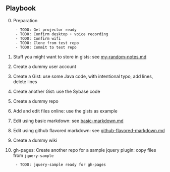 Playbook
--------
0. Preparation

        - TODO: Get projector ready
        - TODO: Confirm desktop + voice recording
        - TODO: Confirm wifi
        - TODO: Clone from test repo
        - TODO: Commit to test repo

0. Stuff you might want to store in gists: see [my-random-notes.md](my-random-notes.md)

0. Create a dummy user account

0. Create a Gist: use some Java code, with intentional typo, add lines, delete lines

0. Create another Gist: use the Sybase code

0. Create a dummy repo

0. Add and edit files online: use the gists as example

0. Edit using basic markdown: see [basic-markdown.md](basic-markdown.md)

0. Edit using github flavored markdown: see [github-flavored-markdown.md](github-flavored-markdown.md)

0. Create a dummy wiki

0. gh-pages: Create another repo for a sample jquery plugin: copy files from `jquery-sample`

        - TODO: jquery-sample ready for gh-pages

